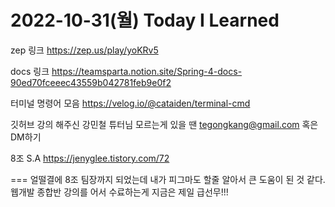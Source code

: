 # 2022-10-31(월) Today I Learned

zep 링크 https://zep.us/play/yoKRv5

docs 링크 https://teamsparta.notion.site/Spring-4-docs-90ed70fceeec43559b042781feb9e0f2

터미널 명령어 모음 https://velog.io/@cataiden/terminal-cmd

깃허브 강의 해주신 강민철 튜터님 
모르는게 있을 땐 tegongkang@gmail.com 혹은 DM하기

8조 S.A
https://jenyglee.tistory.com/72


===
얼떨결에 8조 팀장까지 되었는데 내가 피그마도 할줄 알아서 큰 도움이 된 것 같다.
웹개발 종합반 강의를 어서 수료하는게 지금은 제일 급선무!!!
